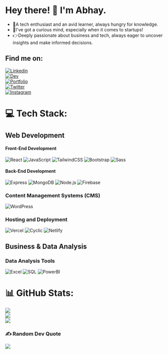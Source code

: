 
# Hey there! 👋 I'm Abhay.
<ul>
<li>🌱A tech enthusiast and an avid learner, always hungry for knowledge.</li>
<li>🎯I've got a curious mind, especially when it comes to startups!</li>
<li>👉Deeply passionate about business and tech, always eager to uncover insights and make informed decisions.</li>
</ul>


## Find me on:
[![Linkedin](https://img.shields.io/badge/Linkedin-%2300B3E6.svg?logo=Linkedin&logoColor=white)](https://www.linkedin.com/in/abhay-kumar-6586b220a/) <br>
[![Dev](https://img.shields.io/badge/Dev-%2300B3E6.svg?logo=Dev&logoColor=white)](https://dev.to/kumarabhay98)  
[![Portfolio](https://img.shields.io/badge/Portfolio-%2300B3E6.svg?logo=Portfolio&logoColor=white)](https://abhaykumarportfolio.netlify.app/)  
[![Twitter](https://img.shields.io/badge/Twitter-%2300B3E6.svg?logo=Twitter&logoColor=white)](https://twitter.com/KumarAbhay98)     
[![Instagram](https://img.shields.io/badge/Instagram-%2300B3E6.svg?logo=Instagram&logoColor=white)](https://www.instagram.com/abhay.sahil/)


# 💻 Tech Stack:
## Web Development

#### Front-End Development
![React](https://img.shields.io/badge/React-%2320232a.svg?style=for-the-badge&logo=react&logoColor=%2361DAFB)
![JavaScript](https://img.shields.io/badge/JavaScript-%2320232a.svg?style=for-the-badge&logo=javascript&logoColor=%23F7DF1E)
![TailwindCSS](https://img.shields.io/badge/TailwindCSS-%2320232a.svg?style=for-the-badge&logo=tailwind-css&logoColor=%2367B3E4)
![Bootstrap](https://img.shields.io/badge/Bootstrap-%2320232a.svg?style=for-the-badge&logo=bootstrap&logoColor=%23563D7C)
![Sass](https://img.shields.io/badge/Sass-%2320232a.svg?style=for-the-badge&logo=sass&logoColor=%23CC6699)

#### Back-End Development
![Express](https://img.shields.io/badge/Express-%2320232a.svg?style=for-the-badge&logo=express&logoColor=%23000000)
![MongoDB](https://img.shields.io/badge/MongoDB-%2320232a.svg?style=for-the-badge&logo=mongodb&logoColor=%234DB33D)
![Node.js](https://img.shields.io/badge/Node.js-%2320232a.svg?style=for-the-badge&logo=node.js&logoColor=%23339933)
![Firebase](https://img.shields.io/badge/Firebase-%2320232a.svg?style=for-the-badge&logo=firebase&logoColor=%23FFCA28)

### Content Management Systems (CMS)
![WordPress](https://img.shields.io/badge/WordPress-%23282C34.svg?style=for-the-badge&logo=wordpress&logoColor=white)

### Hosting and Deployment
![Vercel](https://img.shields.io/badge/Vercel-%23282C34.svg?style=for-the-badge&logo=vercel&logoColor=#00C7B7)
![Cyclic](https://img.shields.io/badge/Cyclic-%23282C34.svg?style=for-the-badge&logo=cyclic&logoColor=#00C7B7)
![Netlify](https://img.shields.io/badge/Netlify-%23282C34.svg?style=for-the-badge&logo=netlify&logoColor=#00C7B7)


## Business & Data Analysis

### Data Analysis Tools
![Excel](https://img.shields.io/badge/Excel-%23282C34.svg?style=for-the-badge&logo=microsoft-excel&logoColor=white)
![SQL](https://img.shields.io/badge/SQL-%23282C34.svg?style=for-the-badge&logo=sql&logoColor=white)
![PowerBI](https://img.shields.io/badge/PowerBI-%23282C34.svg?style=for-the-badge&logo=power-bi&logoColor=white)


# 📊 GitHub Stats:
![](https://github-readme-stats.vercel.app/api?username=KumarAbhay98&theme=onedark&hide_border=true&include_all_commits=false&count_private=false)<br/>
![](https://github-readme-streak-stats.herokuapp.com/?user=KumarAbhay98&theme=onedark&hide_border=true)<br/>
![](https://github-readme-stats.vercel.app/api/top-langs/?username=KumarAbhay98&theme=onedark&hide_border=true&include_all_commits=false&count_private=false&layout=compact)


### ✍️ Random Dev Quote
![](https://quotes-github-readme.vercel.app/api?type=horizontal&theme=gruvbox)
</div>

